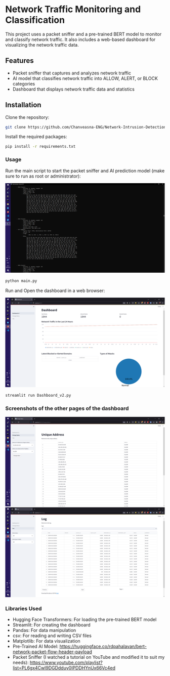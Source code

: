 # Network Traffic Monitoring and Classification

This project uses a packet sniffer and a pre-trained BERT model to monitor and classify network traffic. It also includes a web-based dashboard for visualizing the network traffic data.

## Features

- Packet sniffer that captures and analyzes network traffic
- AI model that classifies network traffic into ALLOW, ALERT, or BLOCK categories
- Dashboard that displays network traffic data and statistics

## Installation

Clone the repository:

```bash
git clone https://github.com/Chanveasna-ENG/Network-Intrusion-Detection-and-Monitoring-Tool.git
```

Install the required packages:

```bash
pip install -r requirements.txt
```

### Usage

Run the main script to start the packet sniffer and AI prediction model (make sure to run as root or administrator):

![Packet Sniffer](Screenshots/Sniffer.png)

```bash
python main.py
```

Run and Open the dashboard in a web browser:

![Dashboard](Screenshots/Dashboard.png)

```bash
streamlit run Dashboard_v2.py
```

### Screenshots of the other pages of the dashboard

![Unique Addresses](Screenshots/Unique_Addresses.png)
![Log](Screenshots/Log.png)

### Libraries Used

- Hugging Face Transformers: For loading the pre-trained BERT model
- Streamlit: For creating the dashboard
- Pandas: For data manipulation
- csv: For reading and writing CSV files
- Matplotlib: For data visualization
- Pre-Trained AI Model: https://huggingface.co/rdpahalavan/bert-network-packet-flow-header-payload
- Packet Sniffer (I watched a tutorial on YouTube and modified it to suit my needs): https://www.youtube.com/playlist?list=PL6gx4Cwl9DGDdduy0IPDDHYnUx66Vc4ed
